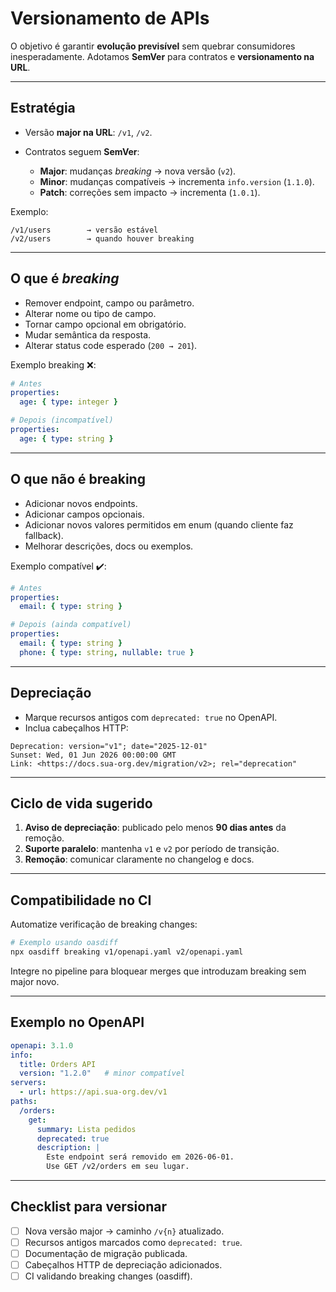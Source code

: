 # Versionamento de APIs

O objetivo é garantir **evolução previsível** sem quebrar consumidores inesperadamente.
Adotamos **SemVer** para contratos e **versionamento na URL**.

---

## Estratégia

* Versão **major na URL**: `/v1`, `/v2`.
* Contratos seguem **SemVer**:

  * **Major**: mudanças *breaking* → nova versão (`v2`).
  * **Minor**: mudanças compatíveis → incrementa `info.version` (`1.1.0`).
  * **Patch**: correções sem impacto → incrementa (`1.0.1`).

Exemplo:

```plain
/v1/users        → versão estável
/v2/users        → quando houver breaking
```

---

## O que é *breaking*

* Remover endpoint, campo ou parâmetro.
* Alterar nome ou tipo de campo.
* Tornar campo opcional em obrigatório.
* Mudar semântica da resposta.
* Alterar status code esperado (`200 → 201`).

Exemplo breaking ❌:

```yaml
# Antes
properties:
  age: { type: integer }

# Depois (incompatível)
properties:
  age: { type: string }
```

---

## O que **não** é breaking

* Adicionar novos endpoints.
* Adicionar campos opcionais.
* Adicionar novos valores permitidos em enum (quando cliente faz fallback).
* Melhorar descrições, docs ou exemplos.

Exemplo compatível ✔️:

```yaml
# Antes
properties:
  email: { type: string }

# Depois (ainda compatível)
properties:
  email: { type: string }
  phone: { type: string, nullable: true }
```

---

## Depreciação

* Marque recursos antigos com `deprecated: true` no OpenAPI.
* Inclua cabeçalhos HTTP:

```plain
Deprecation: version="v1"; date="2025-12-01"
Sunset: Wed, 01 Jun 2026 00:00:00 GMT
Link: <https://docs.sua-org.dev/migration/v2>; rel="deprecation"
```

---

## Ciclo de vida sugerido

1. **Aviso de depreciação**: publicado pelo menos **90 dias antes** da remoção.
2. **Suporte paralelo**: mantenha `v1` e `v2` por período de transição.
3. **Remoção**: comunicar claramente no changelog e docs.

---

## Compatibilidade no CI

Automatize verificação de breaking changes:

```bash
# Exemplo usando oasdiff
npx oasdiff breaking v1/openapi.yaml v2/openapi.yaml
```

Integre no pipeline para bloquear merges que introduzam breaking sem major novo.

---

## Exemplo no OpenAPI

```yaml
openapi: 3.1.0
info:
  title: Orders API
  version: "1.2.0"   # minor compatível
servers:
  - url: https://api.sua-org.dev/v1
paths:
  /orders:
    get:
      summary: Lista pedidos
      deprecated: true
      description: |
        Este endpoint será removido em 2026-06-01.
        Use GET /v2/orders em seu lugar.
```

---

## Checklist para versionar

* [ ] Nova versão major → caminho `/v{n}` atualizado.
* [ ] Recursos antigos marcados como `deprecated: true`.
* [ ] Documentação de migração publicada.
* [ ] Cabeçalhos HTTP de depreciação adicionados.
* [ ] CI validando breaking changes (oasdiff).
